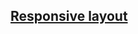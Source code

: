## [Responsive layout](#Schedulede:)
<!-- Schedulede:2023-11-21T21:37:16.846Z -->

<!-- Schedulede:2023-11-21T21:30:20.365Z -->

<!-- Schedulede:2023-11-21T20:40:57.946Z -->

<!-- Schedulede:2023-11-21T20:16:45.745Z -->

<!--
created:~~${ReferenceError: timestamp is not defined}~~ Schedulede:2023-11-21T17:31:10.735Z -->
